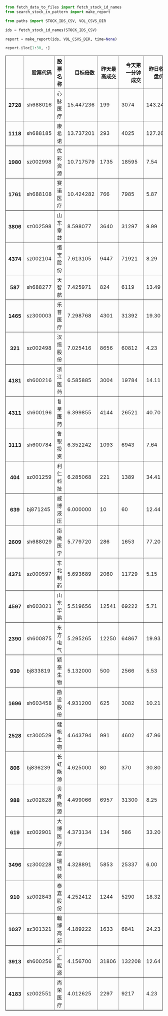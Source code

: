 ```python
from fetch_data_to_files import fetch_stock_id_names
from search_stock_in_pattern import make_report

from paths import STOCK_IDS_CSV, VOL_CSVS_DIR
```


```python
ids = fetch_stock_id_names(STOCK_IDS_CSV)
```


```python
report = make_report(ids, VOL_CSVS_DIR, time=None)
```


```python
report.iloc[1:30, :]
```




<div>
<style scoped>
    .dataframe tbody tr th:only-of-type {
        vertical-align: middle;
    }

    .dataframe tbody tr th {
        vertical-align: top;
    }

    .dataframe thead th {
        text-align: right;
    }
</style>
<table border="1" class="dataframe">
  <thead>
    <tr style="text-align: right;">
      <th></th>
      <th>股票代码</th>
      <th>股票名称</th>
      <th>目标倍数</th>
      <th>昨天最高成交</th>
      <th>今天第一分钟成交</th>
      <th>昨日收盘价</th>
      <th>今日开盘价</th>
    </tr>
  </thead>
  <tbody>
    <tr>
      <th>2728</th>
      <td>sh688016</td>
      <td>心脉医疗</td>
      <td>15.447236</td>
      <td>199</td>
      <td>3074</td>
      <td>143.24</td>
      <td>154.55</td>
    </tr>
    <tr>
      <th>1118</th>
      <td>sh688185</td>
      <td>康希诺</td>
      <td>13.737201</td>
      <td>293</td>
      <td>4025</td>
      <td>127.20</td>
      <td>143.33</td>
    </tr>
    <tr>
      <th>1980</th>
      <td>sz002998</td>
      <td>优彩资源</td>
      <td>10.717579</td>
      <td>1735</td>
      <td>18595</td>
      <td>7.54</td>
      <td>7.71</td>
    </tr>
    <tr>
      <th>1761</th>
      <td>sh688108</td>
      <td>赛诺医疗</td>
      <td>10.424282</td>
      <td>766</td>
      <td>7985</td>
      <td>5.87</td>
      <td>6.11</td>
    </tr>
    <tr>
      <th>3806</th>
      <td>sz002598</td>
      <td>山东章鼓</td>
      <td>8.598077</td>
      <td>3640</td>
      <td>31297</td>
      <td>9.99</td>
      <td>10.98</td>
    </tr>
    <tr>
      <th>4374</th>
      <td>sz002104</td>
      <td>恒宝股份</td>
      <td>7.613105</td>
      <td>9447</td>
      <td>71921</td>
      <td>8.29</td>
      <td>7.45</td>
    </tr>
    <tr>
      <th>587</th>
      <td>sh688277</td>
      <td>天智航</td>
      <td>7.425971</td>
      <td>824</td>
      <td>6119</td>
      <td>13.49</td>
      <td>14.10</td>
    </tr>
    <tr>
      <th>1465</th>
      <td>sz300003</td>
      <td>乐普医疗</td>
      <td>7.298768</td>
      <td>4301</td>
      <td>31392</td>
      <td>19.30</td>
      <td>20.00</td>
    </tr>
    <tr>
      <th>321</th>
      <td>sz002498</td>
      <td>汉缆股份</td>
      <td>7.025416</td>
      <td>8656</td>
      <td>60812</td>
      <td>4.23</td>
      <td>4.38</td>
    </tr>
    <tr>
      <th>4181</th>
      <td>sh600216</td>
      <td>浙江医药</td>
      <td>6.585885</td>
      <td>3004</td>
      <td>19784</td>
      <td>14.11</td>
      <td>14.43</td>
    </tr>
    <tr>
      <th>4311</th>
      <td>sh600196</td>
      <td>复星医药</td>
      <td>6.399855</td>
      <td>4144</td>
      <td>26521</td>
      <td>40.70</td>
      <td>37.08</td>
    </tr>
    <tr>
      <th>3113</th>
      <td>sh600784</td>
      <td>鲁银投资</td>
      <td>6.352242</td>
      <td>1093</td>
      <td>6943</td>
      <td>7.64</td>
      <td>7.90</td>
    </tr>
    <tr>
      <th>404</th>
      <td>sz001259</td>
      <td>利仁科技</td>
      <td>6.285068</td>
      <td>221</td>
      <td>1389</td>
      <td>34.41</td>
      <td>37.85</td>
    </tr>
    <tr>
      <th>639</th>
      <td>bj871245</td>
      <td>威博液压</td>
      <td>6.000000</td>
      <td>10</td>
      <td>60</td>
      <td>12.44</td>
      <td>12.60</td>
    </tr>
    <tr>
      <th>2609</th>
      <td>sh688029</td>
      <td>南微医学</td>
      <td>5.779720</td>
      <td>286</td>
      <td>1653</td>
      <td>77.20</td>
      <td>81.97</td>
    </tr>
    <tr>
      <th>4371</th>
      <td>sz000597</td>
      <td>东北制药</td>
      <td>5.693689</td>
      <td>2060</td>
      <td>11729</td>
      <td>5.15</td>
      <td>5.23</td>
    </tr>
    <tr>
      <th>4597</th>
      <td>sh603021</td>
      <td>山东华鹏</td>
      <td>5.519656</td>
      <td>12541</td>
      <td>69222</td>
      <td>5.71</td>
      <td>6.06</td>
    </tr>
    <tr>
      <th>2390</th>
      <td>sh600875</td>
      <td>东方电气</td>
      <td>5.295265</td>
      <td>12250</td>
      <td>64867</td>
      <td>19.93</td>
      <td>21.02</td>
    </tr>
    <tr>
      <th>930</th>
      <td>bj833819</td>
      <td>颖泰生物</td>
      <td>5.132000</td>
      <td>500</td>
      <td>2566</td>
      <td>5.53</td>
      <td>5.60</td>
    </tr>
    <tr>
      <th>1696</th>
      <td>sh603458</td>
      <td>勘设股份</td>
      <td>4.931200</td>
      <td>625</td>
      <td>3082</td>
      <td>10.21</td>
      <td>10.10</td>
    </tr>
    <tr>
      <th>2528</th>
      <td>sz300529</td>
      <td>健帆生物</td>
      <td>4.643794</td>
      <td>991</td>
      <td>4602</td>
      <td>47.96</td>
      <td>48.96</td>
    </tr>
    <tr>
      <th>806</th>
      <td>bj836239</td>
      <td>长虹能源</td>
      <td>4.625000</td>
      <td>80</td>
      <td>370</td>
      <td>30.80</td>
      <td>32.39</td>
    </tr>
    <tr>
      <th>988</th>
      <td>sz002828</td>
      <td>贝肯能源</td>
      <td>4.499066</td>
      <td>6957</td>
      <td>31300</td>
      <td>8.25</td>
      <td>8.70</td>
    </tr>
    <tr>
      <th>619</th>
      <td>sz002901</td>
      <td>大博医疗</td>
      <td>4.373134</td>
      <td>134</td>
      <td>586</td>
      <td>33.20</td>
      <td>33.95</td>
    </tr>
    <tr>
      <th>3496</th>
      <td>sz300228</td>
      <td>富瑞特装</td>
      <td>4.328891</td>
      <td>5853</td>
      <td>25337</td>
      <td>6.00</td>
      <td>6.25</td>
    </tr>
    <tr>
      <th>910</th>
      <td>sz002843</td>
      <td>泰嘉股份</td>
      <td>4.252412</td>
      <td>1244</td>
      <td>5290</td>
      <td>18.32</td>
      <td>18.49</td>
    </tr>
    <tr>
      <th>1037</th>
      <td>sz301321</td>
      <td>翰博高新</td>
      <td>4.189222</td>
      <td>1633</td>
      <td>6841</td>
      <td>24.23</td>
      <td>24.90</td>
    </tr>
    <tr>
      <th>3913</th>
      <td>sh600256</td>
      <td>广汇能源</td>
      <td>4.156700</td>
      <td>31806</td>
      <td>132208</td>
      <td>12.64</td>
      <td>13.15</td>
    </tr>
    <tr>
      <th>4183</th>
      <td>sz002551</td>
      <td>尚荣医疗</td>
      <td>4.012625</td>
      <td>2297</td>
      <td>9217</td>
      <td>4.23</td>
      <td>4.24</td>
    </tr>
  </tbody>
</table>
</div>


